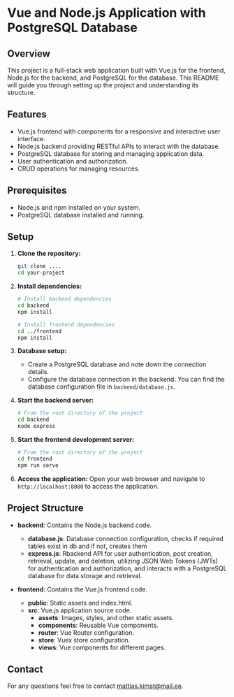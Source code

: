 # Vue and Node.js Application with PostgreSQL Database

## Overview
This project is a full-stack web application built with Vue.js for the frontend, Node.js for the backend, and PostgreSQL for the database. This README will guide you through setting up the project and understanding its structure.

## Features
- Vue.js frontend with components for a responsive and interactive user interface.
- Node.js backend providing RESTful APIs to interact with the database.
- PostgreSQL database for storing and managing application data.
- User authentication and authorization.
- CRUD operations for managing resources.

## Prerequisites
- Node.js and npm installed on your system.
- PostgreSQL database installed and running.

## Setup
1. **Clone the repository:**
   ```bash
   git clone ....
   cd your-project
   ```

2. **Install dependencies:**
   ```bash
   # Install backend dependencies
   cd backend
   npm install
   
   # Install frontend dependencies
   cd ../frontend
   npm install
   ```

3. **Database setup:**
    - Create a PostgreSQL database and note down the connection details.
    - Configure the database connection in the backend. You can find the database configuration file in `backend/database.js`.

4. **Start the backend server:**
   ```bash
   # From the root directory of the project
   cd backend
   node express
   ```

5. **Start the frontend development server:**
   ```bash
   # From the root directory of the project
   cd frontend
   npm run serve
   ```

6. **Access the application:**
   Open your web browser and navigate to `http://localhost:8080` to access the application.

## Project Structure
- **backend**: Contains the Node.js backend code.
    - **database.js**: Database connection configuration, checks if required tables exist in db and if not, creates them
    - **express.js**: Rbackend API for user authentication, post creation, retrieval, update, and deletion, utilizing JSON Web Tokens (JWTs) for authentication and authorization, and interacts with a PostgreSQL database for data storage and retrieval.

- **frontend**: Contains the Vue.js frontend code.
    - **public**: Static assets and index.html.
    - **src**: Vue.js application source code.
        - **assets**: Images, styles, and other static assets.
        - **components**: Reusable Vue components.
        - **router**: Vue Router configuration.
        - **store**: Vuex store configuration.
        - **views**: Vue components for different pages.

    
## Contact
For any questions feel free to contact [mattias.kimst@mail.ee](mailto:mattias.kimst@mail.ee).
